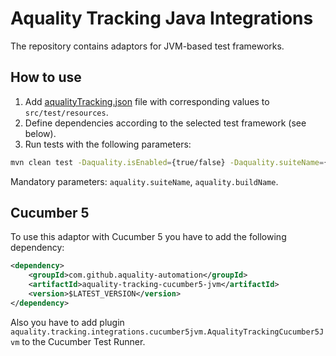 # Aquality Tracking Java Integrations

The repository contains adaptors for JVM-based test frameworks.

## How to use

1. Add [aqualityTracking.json](./aquality-tracking-integrations-core/src/main/resources/aqualityTracking.json) file with corresponding values to `src/test/resources`.
2. Define dependencies according to the selected test framework (see below).
3. Run tests with the following parameters:

```bash
mvn clean test -Daquality.isEnabled={true/false} -Daquality.suiteName={test_suite_name} -Daquality.buildName={build_name} -Daquality.environment={execution_env} -Daquality.ciBuild={link_to_ci_build} -Daquality.debug={1/0}
```  

Mandatory parameters: `aquality.suiteName`, `aquality.buildName`.

## Cucumber 5

To use this adaptor with Cucumber 5 you have to add the following dependency:

```xml
<dependency>
    <groupId>com.github.aquality-automation</groupId>
    <artifactId>aquality-tracking-cucumber5-jvm</artifactId>
    <version>$LATEST_VERSION</version>
</dependency>
```

Also you have to add plugin `aquality.tracking.integrations.cucumber5jvm.AqualityTrackingCucumber5Jvm` to the Cucumber Test Runner. 